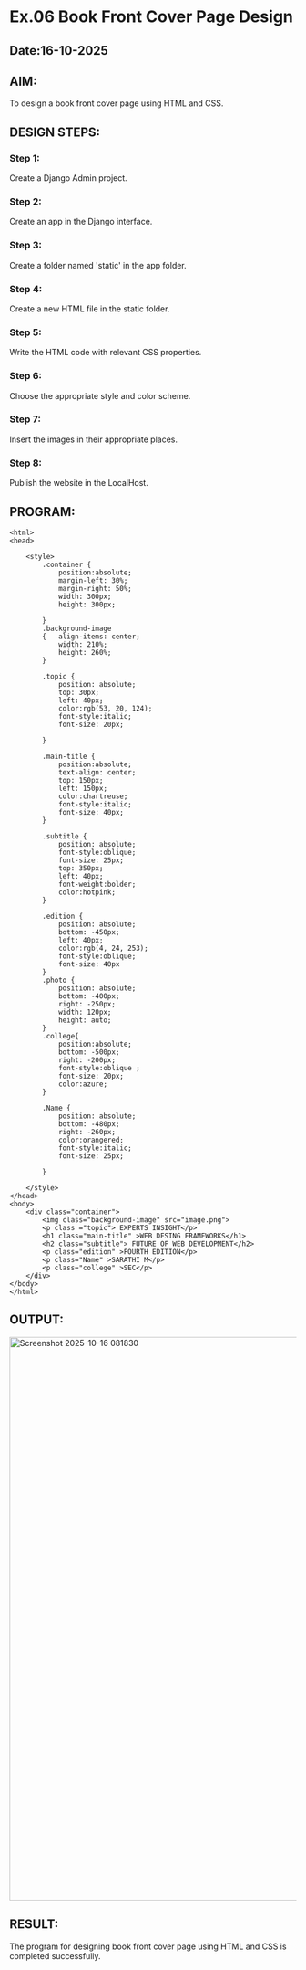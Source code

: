 # Ex.06 Book Front Cover Page Design
## Date:16-10-2025

## AIM:
To design a book front cover page using HTML and CSS.

## DESIGN STEPS:

### Step 1:
Create a Django Admin project.

### Step 2:
Create an app in the Django interface.

### Step 3:
Create a folder named 'static' in the app folder.

### Step 4:
Create a new HTML file in the static folder.

### Step 5:
Write the HTML code with relevant CSS properties.

### Step 6:
Choose the appropriate style and color scheme.

### Step 7:
Insert the images in their appropriate places.

### Step 8:
Publish the website in the LocalHost.

## PROGRAM:
```
<html>
<head>
    
    <style>
        .container {
            position:absolute;
            margin-left: 30%;
            margin-right: 50%;
            width: 300px;
            height: 300px;
            
        }
        .background-image
        {   align-items: center;
            width: 210%;
            height: 260%;
        }

        .topic {
            position: absolute;
            top: 30px;
            left: 40px;
            color:rgb(53, 20, 124);
            font-style:italic;
            font-size: 20px;

        }

        .main-title {
            position:absolute;
            text-align: center;
            top: 150px;
            left: 150px;
            color:chartreuse;
            font-style:italic;
            font-size: 40px;
        }

        .subtitle {
            position: absolute;
            font-style:oblique;
            font-size: 25px;
            top: 350px;
            left: 40px;
            font-weight:bolder;
            color:hotpink;
        }

        .edition {
            position: absolute;
            bottom: -450px;
            left: 40px;
            color:rgb(4, 24, 253);
            font-style:oblique;
            font-size: 40px
        }
        .photo {
            position: absolute;
            bottom: -400px;
            right: -250px;
            width: 120px;
            height: auto;
        }
        .college{
            position:absolute;
            bottom: -500px;
            right: -200px;
            font-style:oblique ;
            font-size: 20px;
            color:azure;
        }

        .Name {
            position: absolute;
            bottom: -480px;
            right: -260px;
            color:orangered;
            font-style:italic;
            font-size: 25px;
            
        }
        
    </style>
</head>
<body>
    <div class="container">
        <img class="background-image" src="image.png">
        <p class ="topic"> EXPERTS INSIGHT</p>
        <h1 class="main-title" >WEB DESING FRAMEWORKS</h1>
        <h2 class="subtitle"> FUTURE OF WEB DEVELOPMENT</h2>
        <p class="edition" >FOURTH EDITION</p>
        <p class="Name" >SARATHI M</p>
        <p class="college" >SEC</p>
    </div>
</body>
</html>
```


## OUTPUT:
<img width="1822" height="987" alt="Screenshot 2025-10-16 081830" src="https://github.com/user-attachments/assets/2f6afc43-2c5a-4b81-95ce-e0e2b411f7cf" />


## RESULT:
The program for designing book front cover page using HTML and CSS is completed successfully.

